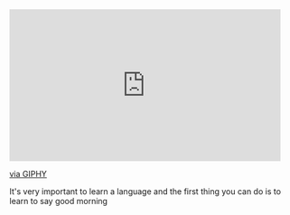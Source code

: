 
<!DOCTYPE html>
<html lang="en">
  <head>
    <meta charset="UTF-8" />
    <title>Spanish Vocabulary</title>
  
  </head>

 
  <body>
<iframe src="https://giphy.com/embed/mBLYrKaZJACmtum22X" width="480" height="269" style="" frameBorder="0" class="giphy-embed" allowFullScreen></iframe><p><a href="https://giphy.com/gifs/Espressolab-cat-coffee-shop-mBLYrKaZJACmtum22X">via GIPHY</a></p>

   <p>It's very important to learn a language and the first thing you can do is to learn to say good morning</p>
  
  </body>
</html>
